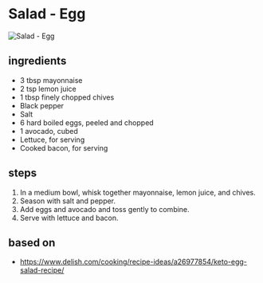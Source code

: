 # Salad - Egg

![Salad - Egg](images/salad-—-egg.jpg)

## ingredients

- 3 tbsp mayonnaise
- 2 tsp lemon juice
- 1 tbsp finely chopped chives
- Black pepper
- Salt
- 6 hard boiled eggs, peeled and chopped
- 1 avocado, cubed
- Lettuce, for serving
- Cooked bacon, for serving

## steps

1. In a medium bowl, whisk together mayonnaise, lemon juice, and chives.
2. Season with salt and pepper.
3. Add eggs and avocado and toss gently to combine.
4. Serve with lettuce and bacon.

## based on

- https://www.delish.com/cooking/recipe-ideas/a26977854/keto-egg-salad-recipe/
